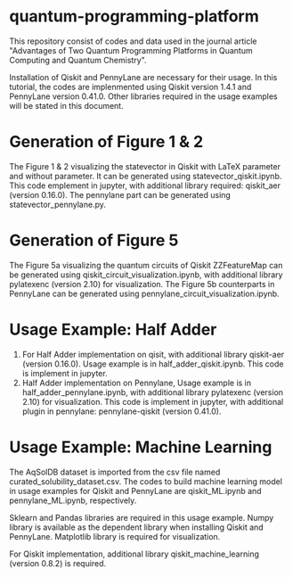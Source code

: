 # quantum-programming-platform
This repository consist of codes and data used in the journal article "Advantages of Two Quantum Programming Platforms in Quantum Computing and Quantum Chemistry".

Installation of Qiskit and PennyLane are necessary for their usage.
In this tutorial, the codes are implenmented using Qiskit version 1.4.1 and PennyLane version 0.41.0.
Other libraries required in the usage examples will be stated in this document.

# Generation of Figure 1 & 2
The Figure 1 & 2 visualizing the statevector in Qiskit with LaTeX parameter and without parameter. It can be generated using statevector_qiskit.ipynb. This code emplement in jupyter, with additional library required: qiskit_aer (version 0.16.0). The pennylane part can be generated using statevector_pennylane.py.

# Generation of Figure 5 
The Figure 5a visualizing the quantum circuits of Qiskit ZZFeatureMap can be generated using qiskit_circuit_visualization.ipynb, with additional library pylatexenc (version 2.10) for visualization. The Figure 5b counterparts in PennyLane can be generated using pennylane_circuit_visualization.ipynb.

# Usage Example: Half Adder
1. For Half Adder implementation on qisit, with additional library qiskit-aer (version 0.16.0). Usage example is in half_adder_qiskit.ipynb. This code is implement in jupyter.
2. Half Adder implementation on Pennylane, Usage example is in half_adder_pennylane.ipynb, with additional library pylatexenc (version 2.10) for visualization. This code is implement in jupyter, with additional plugin in pennylane: pennylane-qiskit (version 0.41.0).

# Usage Example: Machine Learning
The AqSolDB dataset is imported from the csv file named curated_solubility_dataset.csv.
The codes to build machine learning model in usage examples for Qiskit and PennyLane are qiskit_ML.ipynb and pennylane_ML.ipynb, respectively.

Sklearn and Pandas libraries are required in this usage example.
Numpy library is available as the dependent library when installing Qiskit and PennyLane.
Matplotlib library is required for visualization.

For Qiskit implementation, additional library qiskit_machine_learning (version 0.8.2) is required. 
